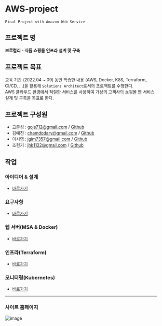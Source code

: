 # AWS-project
`Final Project with Amazon Web Service`

## 프로젝트 명 
**브로컬리 - 식품 쇼핑몰 인프라 설계 및 구축**   
  
## 프로젝트 목표  
 교육 기간 (2022.04 ~ 09) 동안 학습한 내용 (AWS, Docker, K8S, Terraform, CI/CD, ...)을 활용해 `Solutions Architect`로서의 프로젝트를 수행한다.     
AWS 클라우드 환경에서 적절한 서비스를 사용하여 가상의 고객사의 쇼핑몰 웹 서비스 설계 및 구축을 목표로 한다.   
  
## 프로젝트 구성원  
* 고준성 : gojs712@gmail.com / [Github](https://github.com/Kogoon)  
* 김예진 : chamdodary@gmail.com / [Github](https://github.com/chamdodari2)  
* 이시영 : jgim7357@gmail.com / [Github](https://github.com/S2Domingo) 
* 조현기 : jhk1132@gmail.com / [Github]()  



## 작업  
### 아이디어 & 설계  
* [바로가기](https://github.com/Kogoon/AWS-project/blob/main/planning.md)   

### 요구사항
* [바로가기](https://github.com/Kogoon/AWS-project/blob/main/functionrequirement.md)  

### 웹 서버(MSA & Docker)  
* [바로가기](https://github.com/Kogoon/fantastic-bassoon)  
  
### 인프라(Terraform)
* [바로가기](https://github.com/chamdodari2/my-terraform)  
  
### 모니터링(Kubernetes)  
* [바로가기](https://github.com/Kogoon/super-duper-octo-waffle)  
  
  
* * *
### 사이트 홈페이지 
![image](https://user-images.githubusercontent.com/42830744/196024473-c6fe5bea-0944-4f10-a451-928f52f15f49.png)

